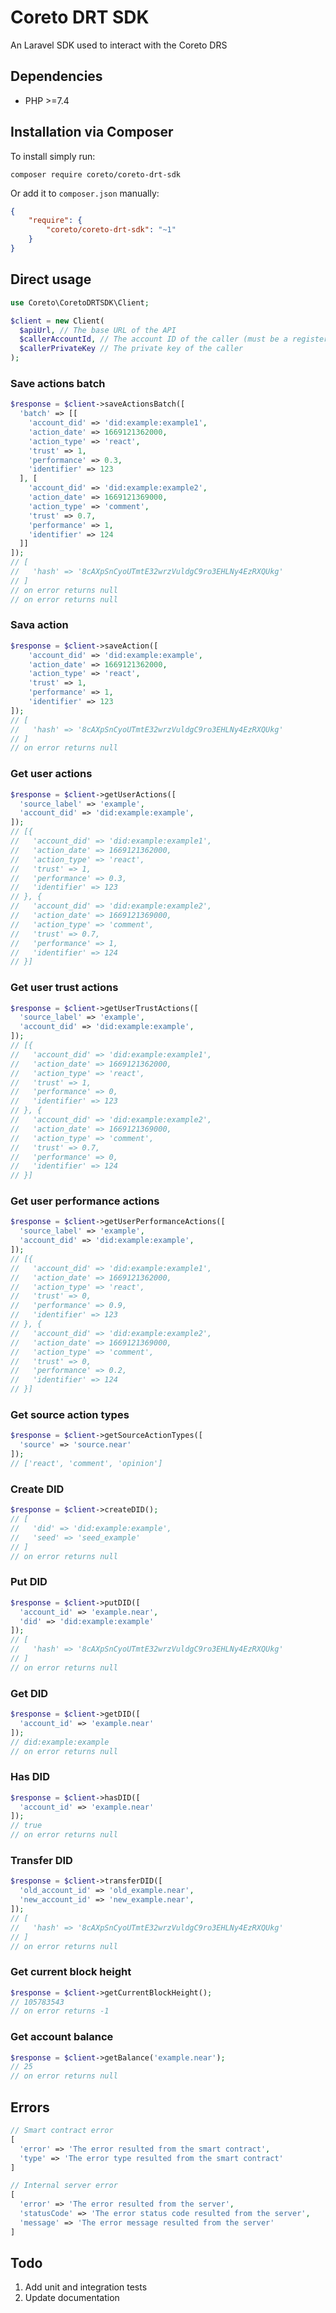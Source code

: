 # Coreto DRT SDK

An Laravel SDK used to interact with the Coreto DRS

## Dependencies

* PHP >=7.4

## Installation via Composer

To install simply run:

```
composer require coreto/coreto-drt-sdk
```

Or add it to `composer.json` manually:

```json
{
    "require": {
        "coreto/coreto-drt-sdk": "~1"
    }
}
```

## Direct usage

```php
use Coreto\CoretoDRTSDK\Client;

$client = new Client(
  $apiUrl, // The base URL of the API
  $callerAccountId, // The account ID of the caller (must be a registered source)
  $callerPrivateKey // The private key of the caller
);
```

### Save actions batch
```php
$response = $client->saveActionsBatch([
  'batch' => [[
    'account_did' => 'did:example:example1',
    'action_date' => 1669121362000,
    'action_type' => 'react',
    'trust' => 1,
    'performance' => 0.3,
    'identifier' => 123
  ], [
    'account_did' => 'did:example:example2',
    'action_date' => 1669121369000,
    'action_type' => 'comment',
    'trust' => 0.7,
    'performance' => 1,
    'identifier' => 124
  ]]
]);
// [
//   'hash' => '8cAXpSnCyoUTmtE32wrzVuldgC9ro3EHLNy4EzRXQUkg'
// ]
// on error returns null
// on error returns null
```

### Sava action
```php
$response = $client->saveAction([
    'account_did' => 'did:example:example',
    'action_date' => 1669121362000,
    'action_type' => 'react',
    'trust' => 1,
    'performance' => 1,
    'identifier' => 123
]);
// [
//   'hash' => '8cAXpSnCyoUTmtE32wrzVuldgC9ro3EHLNy4EzRXQUkg'
// ]
// on error returns null
```

### Get user actions
```php
$response = $client->getUserActions([
  'source_label' => 'example',
  'account_did' => 'did:example:example',
]);
// [{
//   'account_did' => 'did:example:example1',
//   'action_date' => 1669121362000,
//   'action_type' => 'react',
//   'trust' => 1,
//   'performance' => 0.3,
//   'identifier' => 123
// }, {
//   'account_did' => 'did:example:example2',
//   'action_date' => 1669121369000,
//   'action_type' => 'comment',
//   'trust' => 0.7,
//   'performance' => 1,
//   'identifier' => 124
// }]
```

### Get user trust actions
```php
$response = $client->getUserTrustActions([
  'source_label' => 'example',
  'account_did' => 'did:example:example',
]);
// [{
//   'account_did' => 'did:example:example1',
//   'action_date' => 1669121362000,
//   'action_type' => 'react',
//   'trust' => 1,
//   'performance' => 0,
//   'identifier' => 123
// }, {
//   'account_did' => 'did:example:example2',
//   'action_date' => 1669121369000,
//   'action_type' => 'comment',
//   'trust' => 0.7,
//   'performance' => 0,
//   'identifier' => 124
// }]
```

### Get user performance actions
```php
$response = $client->getUserPerformanceActions([
  'source_label' => 'example',
  'account_did' => 'did:example:example',
]);
// [{
//   'account_did' => 'did:example:example1',
//   'action_date' => 1669121362000,
//   'action_type' => 'react',
//   'trust' => 0,
//   'performance' => 0.9,
//   'identifier' => 123
// }, {
//   'account_did' => 'did:example:example2',
//   'action_date' => 1669121369000,
//   'action_type' => 'comment',
//   'trust' => 0,
//   'performance' => 0.2,
//   'identifier' => 124
// }]
```

### Get source action types
```php
$response = $client->getSourceActionTypes([
  'source' => 'source.near'
]);
// ['react', 'comment', 'opinion']
```

### Create DID
```php
$response = $client->createDID();
// [
//   'did' => 'did:example:example',
//   'seed' => 'seed_example'
// ]
// on error returns null
```

### Put DID
```php
$response = $client->putDID([
  'account_id' => 'example.near',
  'did' => 'did:example:example'
]);
// [
//   'hash' => '8cAXpSnCyoUTmtE32wrzVuldgC9ro3EHLNy4EzRXQUkg'
// ]
// on error returns null
```

### Get DID
```php
$response = $client->getDID([
  'account_id' => 'example.near'
]);
// did:example:example
// on error returns null
```

### Has DID
```php
$response = $client->hasDID([
  'account_id' => 'example.near'
]);
// true
// on error returns null
```

### Transfer DID
```php
$response = $client->transferDID([
  'old_account_id' => 'old_example.near',
  'new_account_id' => 'new_example.near',
]);
// [
//   'hash' => '8cAXpSnCyoUTmtE32wrzVuldgC9ro3EHLNy4EzRXQUkg'
// ]
// on error returns null
```

### Get current block height
```php
$response = $client->getCurrentBlockHeight();
// 105783543
// on error returns -1
```

### Get account balance
```php
$response = $client->getBalance('example.near');
// 25
// on error returns null
```

## Errors
```php
// Smart contract error
[
  'error' => 'The error resulted from the smart contract',
  'type' => 'The error type resulted from the smart contract'
]

// Internal server error
[
  'error' => 'The error resulted from the server',
  'statusCode' => 'The error status code resulted from the server',
  'message' => 'The error message resulted from the server'
]
```

## Todo

1. Add unit and integration tests
2. Update documentation
